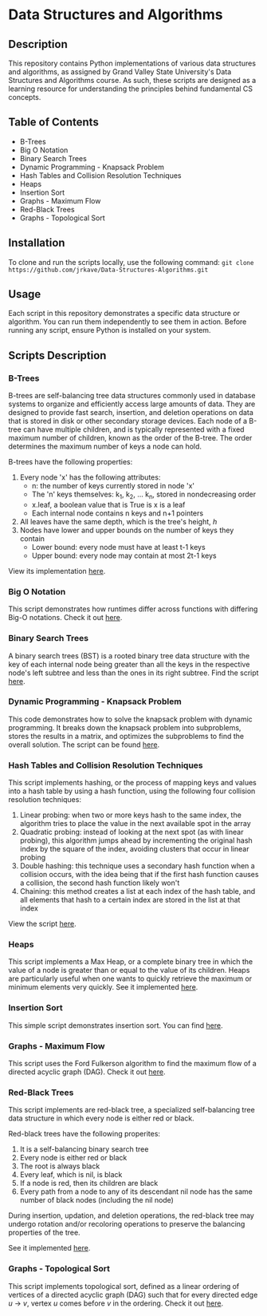 # Data Structures and Algorithms
## Description
This repository contains Python implementations of various data structures and algorithms, as assigned by Grand Valley State University's Data Structures and Algorithms course. As such, these scripts are designed as a learning resource for understanding the principles behind fundamental CS concepts.

## Table of Contents
- B-Trees
- Big O Notation
- Binary Search Trees
- Dynamic Programming - Knapsack Problem
- Hash Tables and Collision Resolution Techniques
- Heaps
- Insertion Sort
- Graphs - Maximum Flow
- Red-Black Trees
- Graphs - Topological Sort

## Installation
To clone and run the scripts locally, use the following command:
`git clone https://github.com/jrkave/Data-Structures-Algorithms.git`

## Usage
Each script in this repository demonstrates a specific data structure or algorithm. You can run them independently to see them in action. Before running any script, ensure Python is installed on your system.

## Scripts Description
### B-Trees
B-trees are self-balancing tree data structures commonly used in database systems to organize and efficiently access large amounts of data. They are designed to provide fast search, insertion, and deletion operations on data that is stored in disk or other secondary storage devices. Each node of a B-tree can have multiple children, and is typically represented with a fixed maximum number of children, known as the order of the B-tree. The order determines the maximum number of keys a node can hold.

B-trees have the following properties:
1. Every node 'x' has the following attributes:
   - n: the number of keys currently stored in node 'x'
   - The 'n' keys themselves: k<sub>1</sub>, k<sub>2</sub>, ... k<sub>n</sub>, stored in nondecreasing order
   - x.leaf, a boolean value that is True is x is a leaf
   - Each internal node contains n keys and n+1 pointers
2. All leaves have the same depth, which is the tree's height, _h_
3. Nodes have lower and upper bounds on the number of keys they contain
   - Lower bound: every node must have at least t-1 keys
   - Upper bound: every node may contain at most 2t-1 keys

View its implementation [here](https://github.com/jrkave/Data-Structures-Algorithms/blob/main/b_trees.py/).

### Big O Notation
This script demonstrates how runtimes differ across functions with differing Big-O notations. Check it out [here](https://github.com/jrkave/Data-Structures-Algorithms/blob/main/big_o_notation.py/).

### Binary Search Trees
A binary search trees (BST) is a rooted binary tree data structure with the key of each internal node being greater than all the keys in the respective node's left subtree and less than the ones in its right subtree. Find the script [here](https://github.com/jrkave/Data-Structures-Algorithms/blob/main/bst.py/). 

### Dynamic Programming - Knapsack Problem
This code demonstrates how to solve the knapsack problem with dynamic programming. It breaks down the knapsack problem into subproblems, stores the results in a matrix, and optimizes the subproblems to find the overall solution. The script can be found [here](https://github.com/jrkave/Data-Structures-Algorithms/blob/main/dp_knapsack.py/).

### Hash Tables and Collision Resolution Techniques
This script implements hashing, or the process of mapping keys and values into a hash table by using a hash function, using the following four collision resolution techniques:
1. Linear probing: when two or more keys hash to the same index, the algorithm tries to place the value in the next available spot in the array
2. Quadratic probing: instead of looking at the next spot (as with linear probing), this algorithm jumps ahead by incrementing the original hash index by the square of the index, avoiding clusters that occur in linear probing
3. Double hashing: this technique uses a secondary hash function when a collision occurs, with the idea being that if the first hash function causes a collision, the second hash function likely won't 
4. Chaining: this method creates a list at each index of the hash table, and all elements that hash to a certain index are stored in the list at that index

View the script [here](https://github.com/jrkave/Data-Structures-Algorithms/blob/main/hash_tables.py/).

### Heaps
This script implements a Max Heap, or a complete binary tree in which the value of a node is greater than or equal to the value of its children. Heaps are particularly useful when one wants to quickly retrieve the maximum or minimum elements very quickly. See it implemented [here](https://github.com/jrkave/Data-Structures-Algorithms/blob/main/heaps.py/).

### Insertion Sort
This simple script demonstrates insertion sort. You can find [here](https://github.com/jrkave/Data-Structures-Algorithms/blob/main/insertion_sort.py/). 

### Graphs - Maximum Flow
This script uses the Ford Fulkerson algorithm to find the maximum flow of a directed acyclic graph (DAG). Check it out [here](https://github.com/jrkave/Data-Structures-Algorithms/blob/main/maximum_flow.py/).

### Red-Black Trees
This script implements are red-black tree, a specialized self-balancing tree data structure in which every node is either red or black. 

Red-black trees have the following properites:
1. It is a self-balancing binary search tree
2. Every node is either red or black
3. The root is always black
4. Every leaf, which is nil, is black
5. If a node is red, then its children are black
6. Every path from a node to any of its descendant nil node has the same number of black nodes (including the nil node)

During insertion, updation, and deletion operations, the red-black tree may undergo rotation and/or recoloring operations to preserve the balancing properties of the tree.

See it implemented [here](https://github.com/jrkave/Data-Structures-Algorithms/blob/main/rb_trees.py/).

### Graphs - Topological Sort
This script implements topological sort, defined as a linear ordering of vertices of a directed acyclic graph (DAG) such that for every directed edge _u_ -> _v_, vertex _u_ comes before _v_ in the ordering. Check it out [here](https://github.com/jrkave/Data-Structures-Algorithms/blob/main/top_sort.py/).


